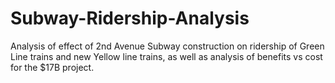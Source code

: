 # Subway-Ridership-Analysis
Analysis of effect of 2nd Avenue Subway construction on ridership of Green Line trains and new Yellow line trains, as well as analysis of benefits vs cost for the $17B project.
